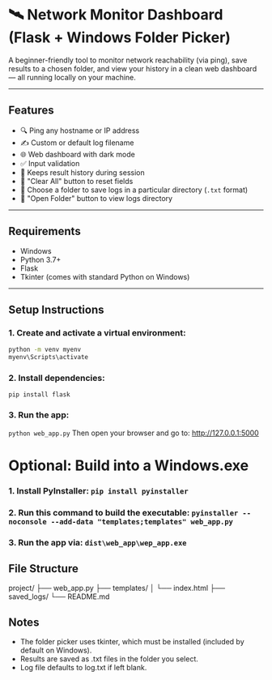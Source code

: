 # 🛰️ Network Monitor Dashboard (Flask + Windows Folder Picker)

A beginner-friendly tool to monitor network reachability (via ping), save results to a chosen folder, and view your history in a clean web dashboard — all running locally on your machine.

---

## Features

- 🔍 Ping any hostname or IP address
- ✍️ Custom or default log filename
- 🌐 Web dashboard with dark mode
- ✅ Input validation
- 📜 Keeps result history during session
- 🧹 "Clear All" button to reset fields
- 📁 Choose a folder to save logs in a particular directory (`.txt` format)
- 📂 "Open Folder" button to view logs directory

---

## Requirements

- Windows
- Python 3.7+
- Flask
- Tkinter (comes with standard Python on Windows)

---

## Setup Instructions

### 1. Create and activate a virtual environment:

```bash
python -m venv myenv
myenv\Scripts\activate
```

### 2. Install dependencies:
`pip install flask`

### 3. Run the app:
`python web_app.py` Then open your browser and go to: http://127.0.0.1:5000

# Optional: Build into a Windows.exe
### 1. Install PyInstaller: `pip install pyinstaller`
### 2. Run this command to build the executable: `pyinstaller --noconsole --add-data "templates;templates" web_app.py`
### 3. Run the app via: `dist\web_app\wep_app.exe`

## File Structure
project/
├── web_app.py
├── templates/
│   └── index.html
├── saved_logs/
└── README.md

## Notes
- The folder picker uses tkinter, which must be installed (included by default on Windows).
- Results are saved as .txt files in the folder you select.
- Log file defaults to log.txt if left blank.
